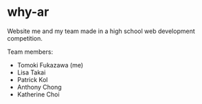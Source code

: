 # why-ar
Website me and my team made in a high school web development competition.

Team members:
- Tomoki Fukazawa (me)
- Lisa Takai
- Patrick Kol
- Anthony Chong
- Katherine Choi

